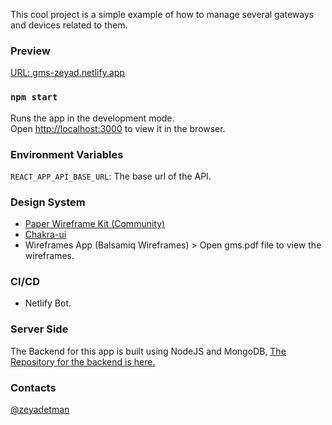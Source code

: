 This cool project is a simple example of how to manage several gateways and devices related to them.

### Preview

[URL: gms-zeyad.netlify.app](https://gms-zeyad.netlify.app)
### `npm start`

Runs the app in the development mode.<br /> Open
[http://localhost:3000](http://localhost:3000) to view it in the browser.


### Environment Variables

`REACT_APP_API_BASE_URL`: The base url of the API.

### Design System

- [Paper Wireframe Kit (Community)](https://www.figma.com/community/file/1075811850250564922)
- [Chakra-ui](https://chakra-ui.com/)
- Wireframes App (Balsamiq Wireframes) > Open gms.pdf file to view the wireframes.


### CI/CD

- Netlify Bot.

### Server Side

The Backend for this app is built using NodeJS and MongoDB, [The Repository for the backend is here.](https://github.com/zeyadetman/Gateway-Managment-System-BE)

### Contacts
[@zeyadetman](https://github.com/zeyadetman)
